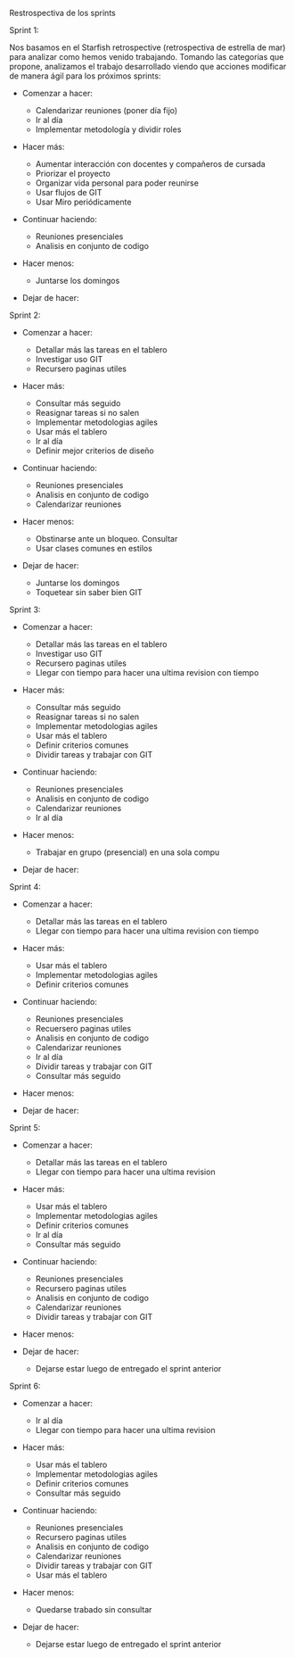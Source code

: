Restrospectiva de los sprints

Sprint 1:

Nos basamos en el Starfish retrospective (retrospectiva de estrella de mar) para analizar como hemos venido trabajando. Tomando las categorias que propone, analizamos el trabajo desarrollado viendo que acciones modificar de manera ágil para los próximos sprints:

- Comenzar a hacer:
    - Calendarizar reuniones (poner día fijo)
    - Ir al día
    - Implementar metodología y dividir roles

- Hacer más:
    - Aumentar interacción con docentes y compañeros de cursada
    - Priorizar el proyecto
    - Organizar vida personal para poder reunirse
    - Usar flujos de GIT
    - Usar Miro periódicamente

- Continuar haciendo:
    - Reuniones presenciales
    - Analisis en conjunto de codigo

- Hacer menos:
    - Juntarse los domingos
- Dejar de hacer:


Sprint 2:

- Comenzar a hacer:
    - Detallar más las tareas en el tablero
    - Investigar uso GIT
    - Recursero paginas utiles

- Hacer más:
    - Consultar más seguido
    - Reasignar tareas si no salen
    - Implementar metodologias agiles
    - Usar más el tablero
    - Ir al día
    - Definir mejor criterios de diseño

- Continuar haciendo:
    - Reuniones presenciales
    - Analisis en conjunto de codigo
    - Calendarizar reuniones
  
- Hacer menos:
    - Obstinarse ante un bloqueo. Consultar
    - Usar  clases comunes en estilos
 
- Dejar de hacer:
    - Juntarse los domingos
    - Toquetear sin saber bien GIT

Sprint 3:

- Comenzar a hacer:
    - Detallar más las tareas en el tablero
    - Investigar uso GIT
    - Recursero paginas utiles
    - Llegar con tiempo para hacer una ultima revision con tiempo

- Hacer más:
    - Consultar más seguido
    - Reasignar tareas si no salen
    - Implementar metodologias agiles
    - Usar más el tablero
    - Definir criterios comunes
    - Dividir tareas y trabajar con GIT

- Continuar haciendo:
    - Reuniones presenciales
    - Analisis en conjunto de codigo
    - Calendarizar reuniones
    - Ir al día
  
- Hacer menos:
    - Trabajar en grupo (presencial) en una sola compu
 
- Dejar de hacer:

Sprint 4:

- Comenzar a hacer:
    - Detallar más las tareas en el tablero
    - Llegar con tiempo para hacer una ultima revision con tiempo

- Hacer más:
    - Usar más el tablero
    - Implementar metodologias agiles
    - Definir criterios comunes



- Continuar haciendo:
    - Reuniones presenciales
    - Recuersero paginas utiles
    - Analisis en conjunto de codigo
    - Calendarizar reuniones
    - Ir al día
    - Dividir tareas y trabajar con GIT
    - Consultar más seguido
  
- Hacer menos:
 
- Dejar de hacer:


Sprint 5:

- Comenzar a hacer:
    - Detallar más las tareas en el tablero
    - Llegar con tiempo para hacer una ultima revision

- Hacer más:
    - Usar más el tablero
    - Implementar metodologias agiles
    - Definir criterios comunes
    - Ir al día
    - Consultar más seguido

- Continuar haciendo:
    - Reuniones presenciales
    - Recursero paginas utiles
    - Analisis en conjunto de codigo
    - Calendarizar reuniones
    - Dividir tareas y trabajar con GIT
  
- Hacer menos:
 
- Dejar de hacer:
    - Dejarse estar luego de entregado el sprint anterior

Sprint 6:

- Comenzar a hacer:
    - Ir al día
    - Llegar con tiempo para hacer una ultima revision

- Hacer más:
    - Usar más el tablero
    - Implementar metodologias agiles
    - Definir criterios comunes
    - Consultar más seguido

- Continuar haciendo:
    - Reuniones presenciales
    - Recursero paginas utiles
    - Analisis en conjunto de codigo
    - Calendarizar reuniones
    - Dividir tareas y trabajar con GIT
    - Usar más el tablero
  
- Hacer menos:
    - Quedarse trabado sin consultar

- Dejar de hacer:
    - Dejarse estar luego de entregado el sprint anterior
    
